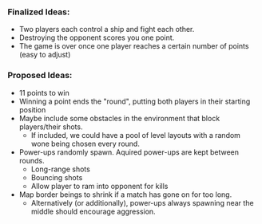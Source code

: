 ### Finalized Ideas:
* Two players each control a ship and fight each other. 
* Destroying the opponent scores you one point.
* The game is over once one player reaches a certain number of points (easy to adjust)

### Proposed Ideas:
* 11 points to win
* Winning a point ends the "round", putting both players in their starting position
* Maybe include some obstacles in the environment that block players/their shots.
  * If included, we could have a pool of level layouts with a random wone being chosen every round.
* Power-ups randomly spawn. Aquired power-ups are kept between rounds.
  * Long-range shots
  * Bouncing shots
  * Allow player to ram into opponent for kills
* Map border beings to shrink if a match has gone on for too long.
  * Alternatively (or additionally), power-ups always spawning near the middle should encourage aggression.
